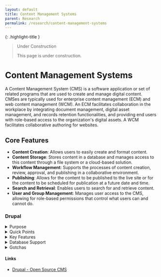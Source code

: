 ```yaml
---
layout: default
title: Content Management Systems
parent: Research
permalink: /research/content-management-systems
---
```


{: .highlight-title }
> Under Construction
>
> This page is under construction.

# Content Management Systems

A Content Management System (CMS) is a software application or set of related programs that are used to create and manage digital content. CMSes are typically used for enterprise content management (ECM) and web content management (WCM). An ECM facilitates collaboration in the workplace by integrating document management, digital asset management, and records retention functionalities, and providing end users with role-based access to the organization's digital assets. A WCM facilitates collaborative authoring for websites.

## Core Features

- **Content Creation**: Allows users to easily create and format content.
- **Content Storage**: Stores content in a database and manages access to this content through a file system or a cloud-based solution.
- **Workflow Management**: Supports the processes of content creation, review, approval, and publishing in a collaborative environment.
- **Publishing**: Allows for the content to be published to the live site or for the content to be scheduled for publication at a future date and time.
- **Search and Retrieval**: Enables users to search for and retrieve content.
- **User and Group Management**: Manages user access to the CMS, allowing for role-based permissions that control what users can and cannot do.

### Drupal

<details>
<summary> Purpose</summary>

#### Web Content Management (WCM) system

Drupal excels in creating, managing, and publishing web content. It provides a robust platform for websites, blogs, and web applications, offering features like customizable templates, user management, and content publishing workflows. Drupal is particularly known for its flexibility in building complex websites with diverse content types and intricate user interaction.

#### Enterprise Content Management (ECM) system

Drupal can manage and store an organization's documents, digital assets, and records. Through its extensible architecture and modules, Drupal can facilitate collaboration, automate workflows, and integrate with other business systems. Its capabilities can be extended to include document management, digital asset management, and records retention, making it suitable for enterprise-level content management requirements.

</details>

<details>
<summary> Quick Points</summary>

- Free and open-source
- Written in the PHP programming language and requires a database such as MySQL or PostgreSQL to store content and settings.
- Known for its flexibility, modularity, and a wide range of features,
- Multi-Tenancy: can be configured for multi-site setups, allowing you to run multiple websites from a single codebase, each with their own custom configurations.
- Custom UI: Offers extensive theming options to customize user interfaces.
- Business Rules: Supports customizable workflows and business logic through its module system.
- Infrastructure as Code: Can be deployed and managed through tools like Ansible, Chef, or Puppet, and supports containerization with Docker.
- Widely used for websites that require high levels of security, such as government websites, large organizations, and universities.

</details>

<details>
<summary> Key Features</summary>

#### Flexibility and Extensibility

##### Custom Content Types and Fields

Drupal allows for the creation of custom content types and fields, enabling you to tailor the content structure to match the specific needs of tracking complaints, managing case studies, or publishing informational content.

##### Modular Architecture

With thousands of modules (plugins) available, Drupal can be extended to include additional functionalities such as forums, user management, and complex search capabilities, without needing to develop these features from scratch.

#### User and Role Management

##### Advanced User Management
Drupal provides robust user management capabilities, including the creation of custom user roles and permissions. This feature is critical for an application that serves different institutions and user groups, allowing you to control access to sensitive information and functionalities based on the user's role.

##### Workflow and Access Control

It supports complex workflows and content access control mechanisms, essential for managing the review and publication process of complaints and related content.

#### Multi-Site Support

Drupal excels at managing multi-site architectures, allowing you to run multiple sites from a single Drupal codebase. This is particularly beneficial if you plan to deploy the application across different institutions, each with its own sub-site but sharing a common functionality set.

#### Security

##### Security Reports and Updates

Drupal has a dedicated security team that regularly publishes security advisories and updates. This proactive approach helps in identifying and fixing vulnerabilities swiftly.

##### Built-in Access Control and Permissions

Drupal provides extensive access control mechanisms and permissions that allow fine-grained control over who can view and manage content, making it easier to enforce strict security policies.

##### Community Vigilance

Being open-source, Drupal benefits from a large community of developers and users who contribute to the platform's security by identifying vulnerabilities and developing fixes.

##### Secure by Design

Drupal's core system has been designed with a focus on security, providing strong foundational elements that help prevent common security issues.

##### Extensibility with Security in Mind

Drupal's extensive library of modules allows for customization and extension of functionality without compromising on security. However, it's important to only use modules that are actively maintained and have a good security record.

##### Compliance Support

Drupal supports compliance with various security standards and regulations, making it easier for organizations to meet specific security requirements.

#### Scalability and Performance

##### Scalability

Drupal can scale to support high traffic loads and large amounts of content, which is crucial for applications expected to grow over time.

##### Caching and Performance Optimization

It includes built-in caching and a variety of advanced performance optimization options to ensure the application remains fast and responsive as it scales.

#### Integration Capabilities

##### API-First Approach

With its latest versions, Drupal has adopted an API-first approach, making it easier to integrate with other systems and technologies, including React for the frontend. This means you can use Drupal as a headless CMS to manage content while leveraging React and MUI components for a dynamic and engaging user interface.

</details>

<details>
<summary>Database Support</summary>

MySQL and PostgreSQL are the most commonly used databases with Drupal, it also supports other database systems, especially with the improvements made in Drupal 7 and later versions which introduced a database abstraction layer. This abstraction layer allows for the integration of Drupal with various database engines. The main databases supported by Drupal include:

##### MySQL/MariaDB

MySQL is the most widely used database with Drupal. MariaDB, a fork of MySQL, is fully compatible with Drupal and often used as a drop-in replacement.

##### PostgreSQL

Known for its standards compliance and advanced features, PostgreSQL is another popular choice among Drupal developers for sites requiring complex data management.

##### SQLite

Drupal supports SQLite, which is a lightweight, file-based database. SQLite is often used for testing, small sites, or development purposes due to its simplicity and easy setup.

##### SQL Server

Drupal supports Microsoft SQL Server, especially in environments where Microsoft technologies are predominant. This support is mainly facilitated through contributed modules that extend Drupal's database compatibility.

##### Oracle

While not supported out of the box, there are contributed modules and solutions in the Drupal community that enable integration with Oracle databases for enterprises that rely on Oracle's database solutions.

{: .note }
It's important to note that while Drupal can work with these database systems, the level of support, performance, and features available may vary depending on the database used. MySQL and MariaDB tend to have the most comprehensive support due to their widespread use and the active development of Drupal modules for these platforms. For other databases like SQL Server and Oracle, additional modules or configurations may be required to achieve full functionality. Always check the specific requirements and support status for the Drupal version you are using when considering a database system.  

</details>

<details>
<summary>Gotchas</summary>

- learning curve for site builders and developers new to Drupal that can more complex than simpler platforms like wordpress

- need for careful selection of modules and configurations to ensure performance and maintainability

</details>

#### Links

- [Drupal - Open Source CMS](https://www.google.com/url?q=https%3A%2F%2Fwww.drupal.org%2F&sa=D&sntz=1&usg=AOvVaw0zljFIK0RQXTCgS3xZ_VDU)
